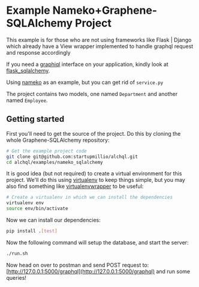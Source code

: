 Example Nameko+Graphene-SQLAlchemy Project
================================

This example is for those who are not using frameworks like Flask | Django which already have a View wrapper implemented to handle graphql request and response accordingly

If you need a [graphiql](https://github.com/graphql/graphiql) interface on your application, kindly look at [flask_sqlalchemy](../flask_sqlalchemy).

Using [nameko](https://github.com/nameko/nameko) as an example, but you can get rid of `service.py`

The project contains two models, one named `Department` and another
named `Employee`.

Getting started
---------------

First you'll need to get the source of the project. Do this by cloning the
whole Graphene-SQLAlchemy repository:

```bash
# Get the example project code
git clone git@github.com:startupmillio/alchql.git
cd alchql/examples/nameko_sqlalchemy
```

It is good idea (but not required) to create a virtual environment
for this project. We'll do this using
[virtualenv](http://docs.python-guide.org/en/latest/dev/virtualenvs/)
to keep things simple,
but you may also find something like
[virtualenvwrapper](https://virtualenvwrapper.readthedocs.org/en/latest/)
to be useful:

```bash
# Create a virtualenv in which we can install the dependencies
virtualenv env
source env/bin/activate
```

Now we can install our dependencies:

```bash
pip install .[test]
```

Now the following command will setup the database, and start the server:

```bash
./run.sh
```

Now head on over to postman and send POST request to:
[http://127.0.0.1:5000/graphql](http://127.0.0.1:5000/graphql)
and run some queries!
